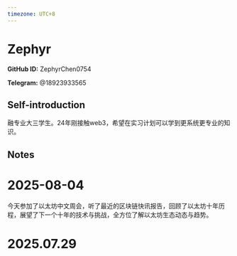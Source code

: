 ```yaml
---
timezone: UTC+8
---
```


# Zephyr

**GitHub ID:** ZephyrChen0754

**Telegram:** @18923933565

## Self-introduction

融专业大三学生。24年刚接触web3，希望在实习计划可以学到更系统更专业的知识。

## Notes

<!-- Content_START -->
# 2025-08-04

今天参加了以太坊中文周会，听了最近的区块链快讯报告，回顾了以太坊十年历程，展望了下一个十年的技术与挑战，全方位了解以太坊生态动态与趋势。


# 2025.07.29


<!-- Content_END -->
